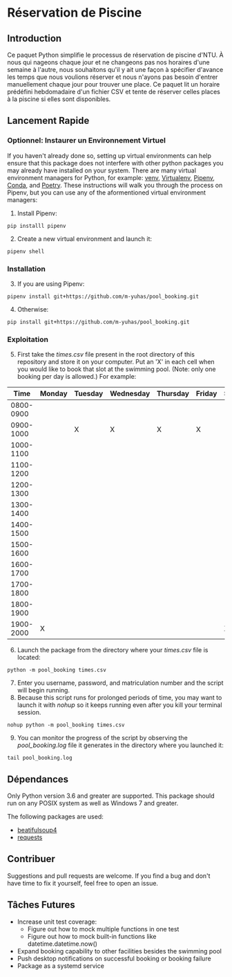 # Réservation de Piscine

## Introduction
Ce paquet Python simplifie le processus de réservation de piscine d'NTU.  À
nous qui nageons chaque jour et ne changeons pas nos horaires d'une semaine à
l'autre, nous souhaitons qu'il y ait une façon à spécifier d'avance les temps
que nous voulions réserver et nous n'ayons pas besoin d'entrer manuellement
chaque jour pour trouver une place.  Ce paquet lit un horaire prédéfini
hebdomadaire d'un fichier CSV et tente de réserver celles places à la piscine
si elles sont disponibles.

## Lancement Rapide

### Optionnel: Instaurer un Environnement Virtuel
If you haven't already done so, setting up virtual environments can help ensure
that this package does not interfere with other python packages you may already
have installed on your system.  There are many virtual environment managers for
Python, for example: [venv](https://docs.python.org/3/library/venv.html),
[Virtualenv](https://docs.python.org/3/library/venv.html),
[Pipenv](https://pipenv.pypa.io/en/latest/),
[Conda](https://docs.conda.io/en/latest/), and
[Poetry](https://python-poetry.org).  These instructions will walk you through
the process on Pipenv, but you can use any of the aformentioned virtual
environment managers:

1. Install Pipenv:
```
pip installl pipenv
```

2. Create a new virtual environment and launch it:
```
pipenv shell
```

### Installation
3. If you are using Pipenv:
```
pipenv install git+https://github.com/m-yuhas/pool_booking.git
```

4. Otherwise:
```
pip install git+https://github.com/m-yuhas/pool_booking.git
```

### Exploitation
5. First take the *times.csv* file present in the root directory of this
  repository and store it on your computer.  Put an 'X' in each cell when you
  would like to book that slot at the swimming pool.  (Note: only one booking
  per day is allowed.)  For example:

| Time | Monday | Tuesday | Wednesday | Thursday | Friday | Saturday | Sunday |
|------|--------|---------|-----------|----------|--------|----------|--------|
| 0800-0900 | | | | | | | X |
| 0900-1000 | | X | X | X | X | | |
| 1000-1100 | | | | | | | |
| 1100-1200 | | | | | | | |
| 1200-1300 | | | | | | | |
| 1300-1400 | | | | | | | |
| 1400-1500 | | | | | | | |
| 1500-1600 | | | | | | | |
| 1600-1700 | | | | | | | |
| 1700-1800 | | | | | | | |
| 1800-1900 | | | | | | | |
| 1900-2000 | X | | | | | X | |

6. Launch the package from the directory where your *times.csv* file is
  located:
```
python -m pool_booking times.csv
```

7. Enter you username, password, and matriculation number and the script will
  begin running.
8. Because this script runs for prolonged periods of time, you may want to
  launch it with *nohup* so it keeps running even after you kill your terminal
  session.
```
nohup python -m pool_booking times.csv
```

9. You can monitor the progress of the script by observing the
  *pool_booking.log* file it generates in the directory where you launched it:
```
tail pool_booking.log
```

## Dépendances
Only Python version 3.6 and greater are supported. This package should run on
any POSIX system as well as Windows 7 and greater.

The following packages are used:
* [beatifulsoup4](https://www.crummy.com/software/BeautifulSoup/)
* [requests](https://docs.python-requests.org/en/master/)

## Contribuer
Suggestions and pull requests are welcome. If you find a bug and don't have
time to fix it yourself, feel free to open an issue.

## Tâches Futures
* Increase unit test coverage:
  * Figure out how to mock multiple functions in one test
  * Figure out how to mock built-in functions like datetime.datetime.now()
* Expand booking capability to other facilities besides the swimming pool
* Push desktop notifications on successful booking or booking failure
* Package as a systemd service
